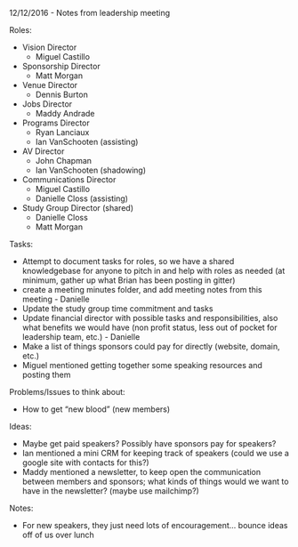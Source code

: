 12/12/2016 - Notes from leadership meeting

Roles:
* Vision Director
    * Miguel Castillo
* Sponsorship Director
    * Matt Morgan
* Venue Director
    * Dennis Burton
* Jobs Director
    * Maddy Andrade
* Programs Director
    * Ryan Lanciaux
    * Ian VanSchooten (assisting)
* AV Director
    * John Chapman
    * Ian VanSchooten (shadowing)
* Communications Director
    * Miguel Castillo
    * Danielle Closs (assisting)
* Study Group Director (shared)
    * Danielle Closs
    * Matt Morgan

Tasks:
* Attempt to document tasks for roles, so we have a shared knowledgebase for anyone to pitch in and help with roles as needed (at minimum, gather up what Brian has been posting in gitter)
* create a meeting minutes folder, and add meeting notes from this meeting - Danielle
* Update the study group time commitment and tasks
* Update financial director with possible tasks and responsibilities, also what benefits we would have (non profit status, less out of pocket for leadership team, etc.) - Danielle
* Make a list of things sponsors could pay for directly (website, domain, etc.)
* Miguel mentioned getting together some speaking resources and posting them

Problems/Issues to think about:
* How to get “new blood” (new members)

Ideas:
* Maybe get paid speakers? Possibly have sponsors pay for speakers?
* Ian mentioned a mini CRM for keeping track of speakers (could we use a google site with contacts for this?)
* Maddy mentioned a newsletter, to keep open the communication between members and sponsors; what kinds of things would we want to have in the newsletter? (maybe use mailchimp?)

Notes:
* For new speakers, they just need lots of encouragement...  bounce ideas off of us over lunch